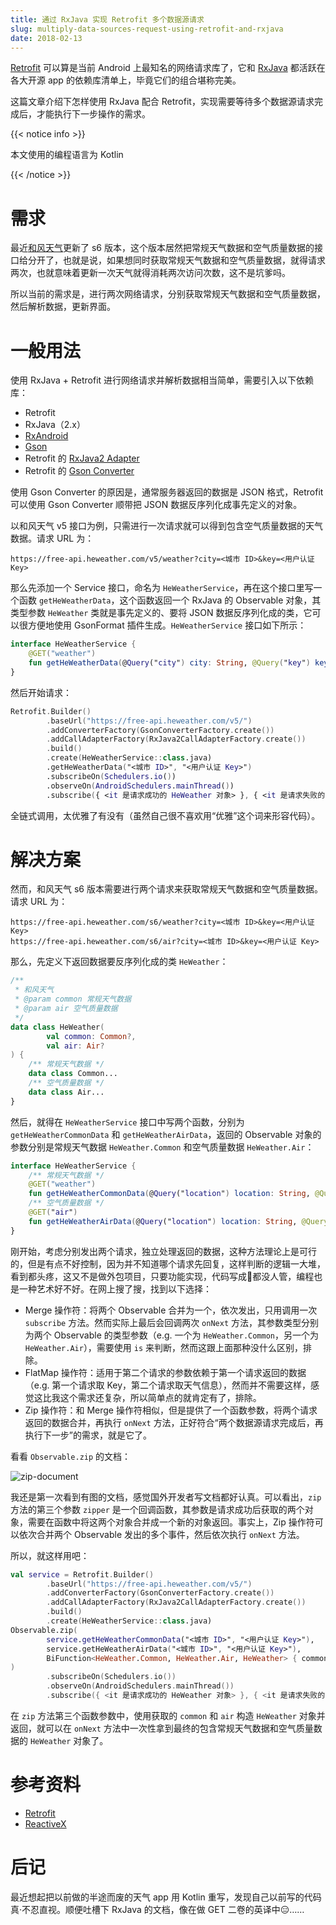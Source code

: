 ```yaml
---
title: 通过 RxJava 实现 Retrofit 多个数据源请求
slug: multiply-data-sources-request-using-retrofit-and-rxjava
date: 2018-02-13
---
```


[Retrofit](http://square.github.io/retrofit/) 可以算是当前 Android 上最知名的网络请求库了，它和 [RxJava](https://github.com/ReactiveX/RxJava) 都活跃在各大开源 app 的依赖库清单上，毕竟它们的组合堪称完美。

这篇文章介绍下怎样使用 RxJava 配合 Retrofit，实现需要等待多个数据源请求完成后，才能执行下一步操作的需求。

<!--more-->

{{< notice info >}}

本文使用的编程语言为 Kotlin

{{< /notice >}}

# 需求

最近[和风天气](https://www.heweather.com)更新了 s6 版本，这个版本居然把常规天气数据和空气质量数据的接口给分开了，也就是说，如果想同时获取常规天气数据和空气质量数据，就得请求两次，也就意味着更新一次天气就得消耗两次访问次数，这不是坑爹吗。

所以当前的需求是，进行两次网络请求，分别获取常规天气数据和空气质量数据，然后解析数据，更新界面。

# 一般用法

使用 RxJava + Retrofit 进行网络请求并解析数据相当简单，需要引入以下依赖库：

- Retrofit
- RxJava（2.x）
- [RxAndroid](https://github.com/ReactiveX/RxAndroid)
- [Gson](https://github.com/google/gson)
- Retrofit 的 [RxJava2 Adapter](https://github.com/square/retrofit/tree/master/retrofit-adapters/rxjava2)
- Retrofit 的 [Gson Converter](https://github.com/square/retrofit/tree/master/retrofit-converters/gson)

使用 Gson Converter 的原因是，通常服务器返回的数据是 JSON 格式，Retrofit 可以使用 Gson Converter 顺带把 JSON 数据反序列化成事先定义的对象。

以和风天气 v5 接口为例，只需进行一次请求就可以得到包含空气质量数据的天气数据。请求 URL 为：

```
https://free-api.heweather.com/v5/weather?city=<城市 ID>&key=<用户认证 Key>
```

那么先添加一个 Service 接口，命名为 `HeWeatherService`，再在这个接口里写一个函数 `getHeWeatherData`，这个函数返回一个 RxJava 的 Observable 对象，其类型参数 `HeWeather` 类就是事先定义的、要将 JSON 数据反序列化成的类，它可以很方便地使用 GsonFormat 插件生成。`HeWeatherService` 接口如下所示：

```kotlin
interface HeWeatherService {
    @GET("weather")
    fun getHeWeatherData(@Query("city") city: String, @Query("key") key: String): Observable<HeWeather>
}
```

然后开始请求：

```kotlin
Retrofit.Builder()
        .baseUrl("https://free-api.heweather.com/v5/")
        .addConverterFactory(GsonConverterFactory.create())
        .addCallAdapterFactory(RxJava2CallAdapterFactory.create())
        .build()
        .create(HeWeatherService::class.java)
        .getHeWeatherData("<城市 ID>", "<用户认证 Key>")
        .subscribeOn(Schedulers.io())
        .observeOn(AndroidSchedulers.mainThread())
        .subscribe({ <it 是请求成功的 HeWeather 对象> }, { <it 是请求失败的 Thowable 对象> })
```

全链式调用，太优雅了有没有（虽然自己很不喜欢用“优雅”这个词来形容代码）。

# 解决方案

然而，和风天气 s6 版本需要进行两个请求来获取常规天气数据和空气质量数据。请求 URL 为：

```
https://free-api.heweather.com/s6/weather?city=<城市 ID>&key=<用户认证 Key>
https://free-api.heweather.com/s6/air?city=<城市 ID>&key=<用户认证 Key>
```

那么，先定义下返回数据要反序列化成的类 `HeWeather`：

```kotlin
/**
 * 和风天气
 * @param common 常规天气数据
 * @param air 空气质量数据
 */
data class HeWeather(
        val common: Common?,
        val air: Air?
) {
    /** 常规天气数据 */
    data class Common...
    /** 空气质量数据 */
    data class Air...
}
```

然后，就得在 `HeWeatherService` 接口中写两个函数，分别为 `getHeWeatherCommonData` 和 `getHeWeatherAirData`，返回的 Observable 对象的参数分别是常规天气数据 `HeWeather.Common` 和空气质量数据 `HeWeather.Air`：

```kotlin
interface HeWeatherService {
    /** 常规天气数据 */
    @GET("weather")
    fun getHeWeatherCommonData(@Query("location") location: String, @Query("key") key: String): Observable<HeWeather.Common>
    /** 空气质量数据 */
    @GET("air")
    fun getHeWeatherAirData(@Query("location") location: String, @Query("key") key: String): Observable<HeWeather.Air>
}
```

刚开始，考虑分别发出两个请求，独立处理返回的数据，这种方法理论上是可行的，但是有点不好控制，因为并不知道哪个请求先回复，这样判断的逻辑一大堆，看到都头疼，这又不是做外包项目，只要功能实现，代码写成💩都没人管，编程也是一种艺术好不好。在网上搜了搜，找到以下选择：

- Merge 操作符：将两个 Observable 合并为一个，依次发出，只用调用一次 `subscribe` 方法。然而实际上最后会回调两次 `onNext` 方法，其参数类型分别为两个 Observable 的类型参数（e.g. 一个为 `HeWeather.Common`，另一个为 `HeWeather.Air`），需要使用 `is` 来判断，然而这跟上面那种没什么区别，排除。
- FlatMap 操作符：适用于第二个请求的参数依赖于第一个请求返回的数据（e.g. 第一个请求取 Key，第二个请求取天气信息），然而并不需要这样，感觉这比我这个需求还复杂，所以简单点的就肯定有了，排除。
- Zip 操作符：和 Merge 操作符相似，但是提供了一个函数参数，将两个请求返回的数据合并，再执行 `onNext` 方法，正好符合“两个数据源请求完成后，再执行下一步”的需求，就是它了。

看看 `Observable.zip` 的文档：

![zip-document](https://image.zacjact1568.com/blog/post/mul-req/zip-document.jpg&post)

我还是第一次看到有图的文档，感觉国外开发者写文档都好认真。可以看出，`zip` 方法的第三个参数 `zipper` 是一个回调函数，其参数是请求成功后获取的两个对象，需要在函数中将这两个对象合并成一个新的对象返回。事实上，Zip 操作符可以依次合并两个 Observable 发出的多个事件，然后依次执行 `onNext` 方法。

所以，就这样用吧：

```kotlin
val service = Retrofit.Builder()
        .baseUrl("https://free-api.heweather.com/v5/")
        .addConverterFactory(GsonConverterFactory.create())
        .addCallAdapterFactory(RxJava2CallAdapterFactory.create())
        .build()
        .create(HeWeatherService::class.java)
Observable.zip(
        service.getHeWeatherCommonData("<城市 ID>", "<用户认证 Key>"),
        service.getHeWeatherAirData("<城市 ID>", "<用户认证 Key>"),
        BiFunction<HeWeather.Common, HeWeather.Air, HeWeather> { common, air -> HeWeather(common, air) }
)
        .subscribeOn(Schedulers.io())
        .observeOn(AndroidSchedulers.mainThread())
        .subscribe({ <it 是请求成功的 HeWeather 对象> }, { <it 是请求失败的 Thowable 对象> })
```

在 `zip` 方法第三个函数参数中，使用获取的 `common` 和 `air` 构造 `HeWeather` 对象并返回，就可以在 `onNext` 方法中一次性拿到最终的包含常规天气数据和空气质量数据的 `HeWeather` 对象了。

# 参考资料

- [Retrofit](http://square.github.io/retrofit/)
- [ReactiveX](http://reactivex.io)

# 后记

最近想起把以前做的半途而废的天气 app 用 Kotlin 重写，发现自己以前写的代码真·不忍直视。顺便吐槽下 RxJava 的文档，像在做 GET 二卷的英译中😑……



